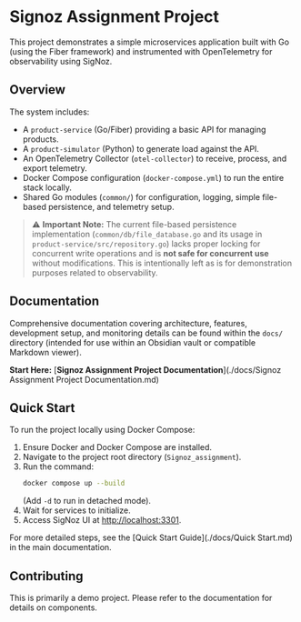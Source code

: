 # Signoz Assignment Project

This project demonstrates a simple microservices application built with Go (using the Fiber framework) and instrumented with OpenTelemetry for observability using SigNoz.

## Overview

The system includes:
*   A `product-service` (Go/Fiber) providing a basic API for managing products.
*   A `product-simulator` (Python) to generate load against the API.
*   An OpenTelemetry Collector (`otel-collector`) to receive, process, and export telemetry.
*   Docker Compose configuration (`docker-compose.yml`) to run the entire stack locally.
*   Shared Go modules (`common/`) for configuration, logging, simple file-based persistence, and telemetry setup.

> ⚠️ **Important Note:** The current file-based persistence implementation (`common/db/file_database.go` and its usage in `product-service/src/repository.go`) lacks proper locking for concurrent write operations and is **not safe for concurrent use** without modifications. This is intentionally left as is for demonstration purposes related to observability.

## Documentation

Comprehensive documentation covering architecture, features, development setup, and monitoring details can be found within the `docs/` directory (intended for use within an Obsidian vault or compatible Markdown viewer).

**Start Here:** [**Signoz Assignment Project Documentation**](./docs/Signoz Assignment Project Documentation.md)

## Quick Start

To run the project locally using Docker Compose:

1.  Ensure Docker and Docker Compose are installed.
2.  Navigate to the project root directory (`Signoz_assignment`).
3.  Run the command:
    ```bash
    docker compose up --build
    ```
    (Add `-d` to run in detached mode).
4.  Wait for services to initialize.
5.  Access SigNoz UI at [http://localhost:3301](http://localhost:3301).

For more detailed steps, see the [Quick Start Guide](./docs/Quick Start.md) in the main documentation.

## Contributing

This is primarily a demo project. Please refer to the documentation for details on components. 